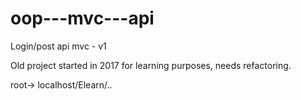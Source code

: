 # oop---mvc---api
Login/post api mvc - v1

Old project started in 2017 for learning purposes, needs refactoring.

root-> localhost/Elearn/..
